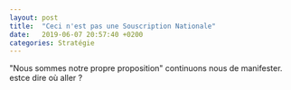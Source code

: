 ```yaml
---
layout: post
title:  "Ceci n'est pas une Souscription Nationale"
date:   2019-06-07 20:57:40 +0200
categories: Stratégie
---
```

"Nous sommes notre propre proposition" continuons nous de manifester. estce dire où aller ?
